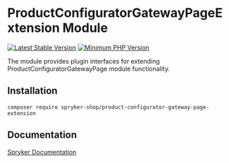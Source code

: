 # ProductConfiguratorGatewayPageExtension Module
[![Latest Stable Version](https://poser.pugx.org/spryker-shop/product-configurator-gateway-page-extension/v/stable.svg)](https://packagist.org/packages/spryker-shop/product-configurator-gateway-page-extension)
[![Minimum PHP Version](https://img.shields.io/badge/php-%3E%3D%208.0-8892BF.svg)](https://php.net/)

The module provides plugin interfaces for extending ProductConfiguratorGatewayPage module functionality.

## Installation

```
composer require spryker-shop/product-configurator-gateway-page-extension
```

## Documentation

[Spryker Documentation](https://docs.spryker.com)
